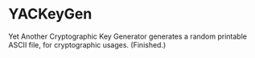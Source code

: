 # YACKeyGen
Yet Another Cryptographic Key Generator generates a random printable ASCII file, for cryptographic usages. (Finished.)
